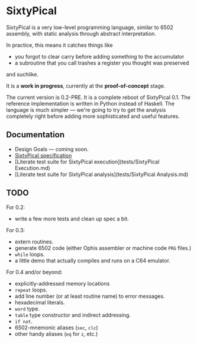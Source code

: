 SixtyPical
==========

SixtyPical is a very low-level programming language, similar to 6502 assembly,
with static analysis through abstract interpretation.

In practice, this means it catches things like

*   you forgot to clear carry before adding something to the accumulator
*   a subroutine that you call trashes a register you thought was preserved

and suchlike.

It is a **work in progress**, currently at the **proof-of-concept** stage.

The current version is 0.2-PRE.  It is a complete reboot of SixtyPical 0.1.
The reference implementation is written in Python instead of Haskell.
The language is much simpler — we're going to try to get the analysis
completely right before adding more sophisticated and useful features.

Documentation
-------------

*   Design Goals — coming soon.
*   [SixtyPical specification](doc/SixtyPical.md)
*   [Literate test suite for SixtyPical execution](tests/SixtyPical Execution.md)
*   [Literate test suite for SixtyPical analysis](tests/SixtyPical Analysis.md)

TODO
----

For 0.2:

*   write a few more tests and clean up spec a bit.

For 0.3:

*   extern routines.
*   generate 6502 code (either Ophis assembler or machine code `PRG` files.)
*   `while` loops.
*   a little demo that actually compiles and runs on a C64 emulator.

For 0.4 and/or beyond:

*   explicitly-addressed memory locations
*   `repeat` loops.
*   add line number (or at least routine name) to error messages.
*   hexadecimal literals.
*   `word` type.
*   `table` type constructor and indirect addressing.
*   `if not`.
*   6502-mnemonic aliases (`sec`, `clc`)
*   other handy aliases (`eq` for `z`, etc.)
